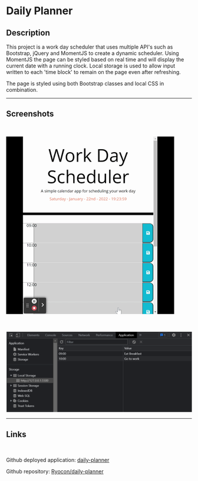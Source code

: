 # Daily Planner


## Description
This project is a work day scheduler that uses multiple API's such as Bootstrap, jQuery and MomentJS to create a dynamic scheduler. Using MomentJS the page can be styled based on real time and will display the current date with a running clock. Local storage is used to allow input written to each 'time block' to remain on the page even after refreshing.

The page is styled using both Bootstrap classes and local CSS in combination.

---


## Screenshots

<br>

![working example in a gif](screenshots/work-day-scheduler.gif)

<br>

![local storage example](screenshots/local-storage-example.png)


---

## Links

<br>

Github deployed application: [daily-planner]()

Github repository: [Ryocon/daily-planner](https://github.com/Ryocon/daily-planner)
